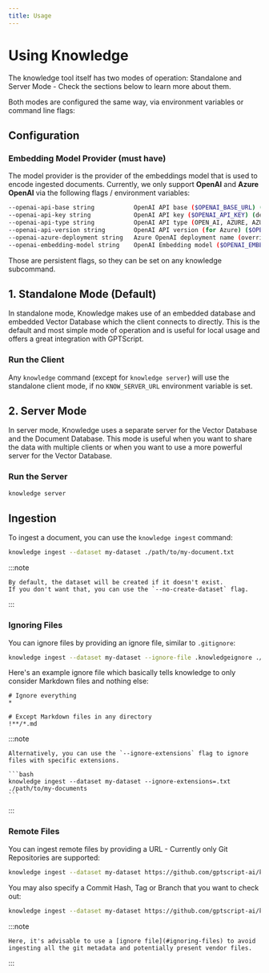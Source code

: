 ```yaml
---
title: Usage
---
```


# Using Knowledge

The knowledge tool itself has two modes of operation: Standalone and Server Mode - Check the sections below to learn more about them.

Both modes are configured the same way, via environment variables or command line flags:

## Configuration

### Embedding Model Provider (must have)

The model provider is the provider of the embeddings model that is used to encode ingested documents.
Currently, we only support **OpenAI** and **Azure OpenAI** via the following flags / environment variables:

```bash
--openai-api-base string           OpenAI API base ($OPENAI_BASE_URL) (default "https://api.openai.com/v1")
--openai-api-key string            OpenAI API key ($OPENAI_API_KEY) (default "sk-foo")
--openai-api-type string           OpenAI API type (OPEN_AI, AZURE, AZURE_AD) ($OPENAI_API_TYPE) (default "OPEN_AI")
--openai-api-version string        OpenAI API version (for Azure) ($OPENAI_API_VERSION) (default "2024-02-01")
--openai-azure-deployment string   Azure OpenAI deployment name (overrides openai-embedding-model, if set) ($OPENAI_AZURE_DEPLOYMENT)
--openai-embedding-model string    OpenAI Embedding model ($OPENAI_EMBEDDING_MODEL) (default "text-embedding-ada-002")
```

Those are persistent flags, so they can be set on any knowledge subcommand.


## 1. Standalone Mode (Default)

In standalone mode, Knowledge makes use of an embedded database and embedded Vector Database which the client connects to directly.
This is the default and most simple mode of operation and is useful for local usage and offers a great integration with GPTScript.

### Run the Client

Any `knowledge` command (except for `knowledge server`) will use the standalone client mode, if no `KNOW_SERVER_URL` environment variable is set.

## 2. Server Mode

In server mode, Knowledge uses a separate server for the Vector Database and the Document Database.
This mode is useful when you want to share the data with multiple clients or when you want to use a more powerful server for the Vector Database.

### Run the Server

```bash
knowledge server
```

## Ingestion

To ingest a document, you can use the `knowledge ingest` command:

```bash
knowledge ingest --dataset my-dataset ./path/to/my-document.txt
```

:::note

    By default, the dataset will be created if it doesn't exist.
    If you don't want that, you can use the `--no-create-dataset` flag.

:::

### Ignoring Files

You can ignore files by providing an ignore file, similar to `.gitignore`:

```bash
knowledge ingest --dataset my-dataset --ignore-file .knowledgeignore ./path/to/my-documents
```

Here's an example ignore file which basically tells knowledge to only consider Markdown files and nothing else:

```gitignore
# Ignore everything
*

# Except Markdown files in any directory
!**/*.md   
```

:::note

    Alternatively, you can use the `--ignore-extensions` flag to ignore files with specific extensions.

    ```bash
    knowledge ingest --dataset my-dataset --ignore-extensions=.txt ./path/to/my-documents
    ```

:::


### Remote Files

You can ingest remote files by providing a URL - Currently only Git Repositories are supported:

```bash
knowledge ingest --dataset my-dataset https://github.com/gptscript-ai/knowledge
```

You may also specify a Commit Hash, Tag or Branch that you want to check out:

```bash
knowledge ingest --dataset my-dataset https://github.com/gptscript-ai/knowledge@v0.3.0
```

:::note

    Here, it's advisable to use a [ignore file](#ignoring-files) to avoid ingesting all the git metadata and potentially present vendor files.

:::